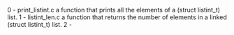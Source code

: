 0 - print_listint.c
	a function that prints all the elements of a (struct listint_t) list.
1 - listint_len.c
	a function that returns the number of elements in a linked (struct listint_t) list.
2 -
	
